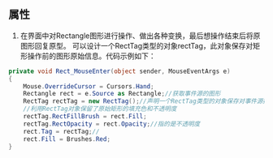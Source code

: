 ## 属性
1. 在界面中对Rectangle图形进行操作、做出各种变换，最后想操作结束后将原图形回复原型。
可以设计一个RectTag类型的对象rectTag，此对象保存对矩形操作前的图形原始信息。代码示例如下：
```C#
private void Rect_MouseEnter(object sender, MouseEventArgs e)
{
    Mouse.OverrideCursor = Cursors.Hand;
    Rectangle rect = e.Source as Rectangle;//获取事件源的图形
    RectTag rectTag = new RectTag();//声明一个RectTag类型的对象保存对事件源操作前的原始信息
    //利用RectTag对象保留了原始矩形的填充色和不透明度
    rectTag.RectFillBrush = rect.Fill;
    rectTag.RectOpacity = rect.Opacity;//指的是不透明度
    rect.Tag = rectTag;//
    rect.Fill = Brushes.Red;
}
```
